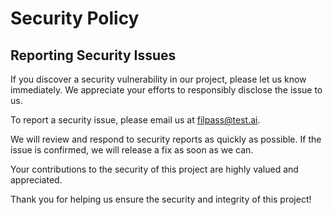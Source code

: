 # Security Policy

## Reporting Security Issues

If you discover a security vulnerability in our project, please let us know immediately. We appreciate your efforts to responsibly disclose the issue to us.

To report a security issue, please email us at [filpass@test.ai](mailto:filpass@test.ai).

We will review and respond to security reports as quickly as possible. If the issue is confirmed, we will release a fix as soon as we can.

Your contributions to the security of this project are highly valued and appreciated.

Thank you for helping us ensure the security and integrity of this project!